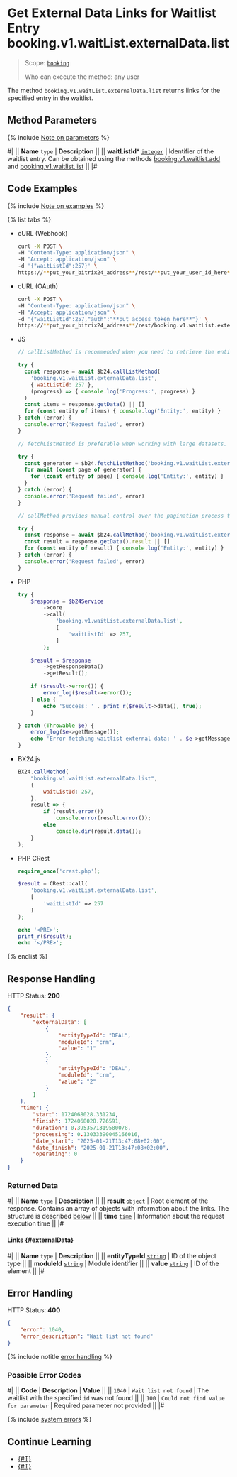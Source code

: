 # Get External Data Links for Waitlist Entry booking.v1.waitList.externalData.list

> Scope: [`booking`](../../../scopes/permissions.md)
>
> Who can execute the method: any user

The method `booking.v1.waitList.externalData.list` returns links for the specified entry in the waitlist.

## Method Parameters

{% include [Note on parameters](../../../../_includes/required.md) %}

#|
|| **Name**
`type` | **Description** ||
|| **waitListId***
[`integer`](../../../data-types.md) | Identifier of the waitlist entry. 
Can be obtained using the methods [booking.v1.waitlist.add](../booking-v1-waitlist-add.md) and [booking.v1.waitlist.list](../booking-v1-waitlist-list.md) ||
|#

## Code Examples

{% include [Note on examples](../../../../_includes/examples.md) %}

{% list tabs %}

- cURL (Webhook)

    ```bash
    curl -X POST \
    -H "Content-Type: application/json" \
    -H "Accept: application/json" \
    -d '{"waitListId":257}' \
    https://**put_your_bitrix24_address**/rest/**put_your_user_id_here**/**put_your_webhook_here**/booking.v1.waitList.externalData.list
    ```

- cURL (OAuth)

    ```bash
    curl -X POST \
    -H "Content-Type: application/json" \
    -H "Accept: application/json" \
    -d '{"waitListId":257,"auth":"**put_access_token_here**"}' \
    https://**put_your_bitrix24_address**/rest/booking.v1.waitList.externalData.list
    ```

- JS

    ```js
    // callListMethod is recommended when you need to retrieve the entire set of list data and the volume of records is relatively small (up to about 1000 items). The method loads all data at once, which can lead to high memory load when working with large volumes.
    
    try {
      const response = await $b24.callListMethod(
        'booking.v1.waitList.externalData.list',
        { waitListId: 257 },
        (progress) => { console.log('Progress:', progress) }
      )
      const items = response.getData() || []
      for (const entity of items) { console.log('Entity:', entity) }
    } catch (error) {
      console.error('Request failed', error)
    }
    
    // fetchListMethod is preferable when working with large datasets. The method implements iterative fetching using a generator, allowing data to be processed in parts and efficiently using memory.
    
    try {
      const generator = $b24.fetchListMethod('booking.v1.waitList.externalData.list', { waitListId: 257 }, 'ID')
      for await (const page of generator) {
        for (const entity of page) { console.log('Entity:', entity) }
      }
    } catch (error) {
      console.error('Request failed', error)
    }
    
    // callMethod provides manual control over the pagination process through the start parameter. It is suitable for scenarios where precise control over request batches is required. However, it may be less efficient compared to fetchListMethod when dealing with large volumes of data.
    
    try {
      const response = await $b24.callMethod('booking.v1.waitList.externalData.list', { waitListId: 257 }, 0)
      const result = response.getData().result || []
      for (const entity of result) { console.log('Entity:', entity) }
    } catch (error) {
      console.error('Request failed', error)
    }
    ```

- PHP

    ```php
    try {
        $response = $b24Service
            ->core
            ->call(
                'booking.v1.waitList.externalData.list',
                [
                    'waitListId' => 257,
                ]
            );
    
        $result = $response
            ->getResponseData()
            ->getResult();
    
        if ($result->error()) {
            error_log($result->error());
        } else {
            echo 'Success: ' . print_r($result->data(), true);
        }
    
    } catch (Throwable $e) {
        error_log($e->getMessage());
        echo 'Error fetching waitlist external data: ' . $e->getMessage();
    }
    ```

- BX24.js

    ```js
    BX24.callMethod(
        "booking.v1.waitList.externalData.list",
        {
            waitListId: 257,
        },
        result => {
            if (result.error())
                console.error(result.error());
            else
                console.dir(result.data());
        }
    );
    ```

- PHP CRest

    ```php
    require_once('crest.php');

    $result = CRest::call(
        'booking.v1.waitList.externalData.list',
        [
            'waitListId' => 257
        ]
    );

    echo '<PRE>';
    print_r($result);
    echo '</PRE>';
    ```

{% endlist %}

## Response Handling

HTTP Status: **200**

```json
{
    "result": {
        "externalData": [
            {
                "entityTypeId": "DEAL",
                "moduleId": "crm",
                "value": "1"
            },
            {
                "entityTypeId": "DEAL",
                "moduleId": "crm",
                "value": "2"
            }
        ]
    },
    "time": {
        "start": 1724068028.331234,
        "finish": 1724068028.726591,
        "duration": 0.3953571319580078,
        "processing": 0.13033390045166016,
        "date_start": "2025-01-21T13:47:08+02:00",
        "date_finish": "2025-01-21T13:47:08+02:00",
        "operating": 0
    }
}
```

### Returned Data

#|
|| **Name**
`type` | **Description** ||
|| **result**
[`object`](../../../data-types.md) | Root element of the response. Contains an array of objects with information about the links. The structure is described [below](#externalData) ||
|| **time**
[`time`](../../../data-types.md#time) | Information about the request execution time ||
|#

#### Links {#externalData}

#|
|| **Name**
`type` | **Description** ||
|| **entityTypeId**
[`string`](../../../data-types.md) | ID of the object type ||
|| **moduleId**
[`string`](../../../data-types.md) | Module identifier ||
|| **value**
[`string`](../../../data-types.md) | ID of the element ||
|#

## Error Handling

HTTP Status: **400**

```json
{
    "error": 1040,
    "error_description": "Wait list not found"
}
```

{% include notitle [error handling](../../../../_includes/error-info.md) %}

### Possible Error Codes

#|
|| **Code** | **Description** | **Value** ||
|| `1040` | `Wait list not found` | The waitlist with the specified `id` was not found ||
|| `100` | `Could not find value for parameter` | Required parameter not provided ||
|#

{% include [system errors](../../../../_includes/system-errors.md) %}

## Continue Learning

- [{#T}](./booking-v1-waitlist-externaldata-set.md)
- [{#T}](./booking-v1-waitlist-externaldata-unset.md)